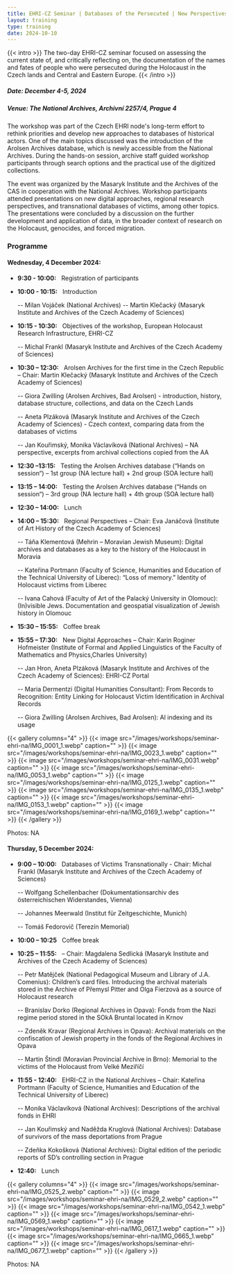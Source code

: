 ```yaml
---
title: EHRI-CZ Seminar | Databases of the Persecuted | New Perspectives on Holocaust Research, Education, and Commemoration
layout: training
type: training
date: 2024-10-10
---
```


{{< intro >}}
The two-day EHRI-CZ seminar focused on assessing the current state of, and critically reflecting on, the documentation of the names and fates of people who were persecuted during the Holocaust in the Czech lands and Central and Eastern Europe.
{{< /intro >}}

##### Date: December 4-5, 2024

##### Venue: The National Archives, Archivní 2257/4, Prague 4  

The workshop was part of the Czech EHRI node's long-term effort to rethink priorities and develop new approaches to databases of historical actors. One of the main topics discussed was the introduction of the Arolsen Archives database, which is newly accessible from the National Archives. During the hands-on session, archive staff guided workshop participants through search options and the practical use of the digitized collections.   

The event was organized by the Masaryk Institute and the Archives of the CAS in cooperation with the National Archives. Workshop participants attended presentations on new digital approaches, regional research perspectives, and transnational databases of victims, among other topics. The presentations were concluded by a discussion on the further development and application of data, in the broader context of research on the Holocaust, genocides, and forced migration. 

### Programme

#### Wednesday, 4 December 2024:

-  **9:30 - 10:00:** &nbsp; Registration of participants
-  **10:00 - 10:15:** &nbsp; Introduction

   -- Milan Vojáček (National Archives)
   -- Martin Klečacký (Masaryk Institute and Archives of the Czech Academy of Sciences)

-  **10:15 - 10:30:** &nbsp; Objectives of the workshop, European Holocaust Research Infrastructure, EHRI-CZ

   -- Michal Frankl (Masaryk Institute and Archives of the Czech Academy of Sciences)

-  **10:30 – 12:30:** &nbsp; Arolsen Archives for the first time in the Czech Republic – Chair: Martin Klečacký (Masaryk Institute and Archives of the Czech Academy of Sciences)

   -- Giora Zwilling (Arolsen Archives, Bad Arolsen) - introduction, history, database structure, collections, and data on the Czech Lands

   -- Aneta Plzáková (Masaryk Institute and Archives of the Czech Academy of Sciences) - Czech context, comparing data from the databases of victims

   -- Jan Kouřimský, Monika Václavíková (National Archives) – NA perspective, excerpts from archival collections copied from the AA

-  **12:30 –13:15:** &nbsp; Testing the Arolsen Archives database (“Hands on session“) – 1st group (NA lecture hall) + 2nd group (SOA lecture hall)

-  **13:15 – 14:00:** &nbsp; Testing the Arolsen Archives database (“Hands on session“) – 3rd group (NA lecture hall) + 4th group (SOA lecture hall)
-  **12:30 – 14:00:** &nbsp; Lunch
-  **14:00 – 15:30:** &nbsp; Regional Perspectives – Chair: Eva Janáčová (Institute of Art History of the Czech Academy of Sciences)

   -- Táňa Klementová (Mehrin – Moravian Jewish Museum): Digital archives and databases as a key to the history of the Holocaust in Moravia

   -- Kateřina Portmann (Faculty of Science, Humanities and Education of the Technical University of Liberec): “Loss of memory.” Identity of Holocaust victims from Liberec

   -- Ivana Cahová (Faculty of Art of the Palacký University in Olomouc): (In)visible Jews. Documentation and geospatial visualization of Jewish history in Olomouc

-  **15:30 – 15:55:** &nbsp; Coffee break
-  **15:55 – 17:30:** &nbsp; New Digital Approaches – Chair: Karin Roginer Hofmeister (Institute of Formal and Applied Linguistics of the Faculty of Mathematics and Physics,Charles University)

   -- Jan Hron, Aneta Plzáková (Masaryk Institute and Archives of the Czech Academy of Sciences): EHRI-CZ Portal

   -- Maria Dermentzi (Digital Humanities Consultant): From Records to Recognition: Entity Linking for Holocaust Victim Identification in Archival Records

   -- Giora Zwilling (Arolsen Archives, Bad Arolsen): Al indexing and its usage

{{< gallery columns="4" >}}
{{< image src="/images/workshops/seminar-ehri-na/IMG_0001_1.webp" caption="" >}}
{{< image src="/images/workshops/seminar-ehri-na/IMG_0023_1.webp" caption="" >}}
{{< image src="/images/workshops/seminar-ehri-na/IMG_0031.webp" caption="" >}}
{{< image src="/images/workshops/seminar-ehri-na/IMG_0053_1.webp" caption="" >}}
{{< image src="/images/workshops/seminar-ehri-na/IMG_0125_1.webp" caption="" >}}
{{< image src="/images/workshops/seminar-ehri-na/IMG_0135_1.webp" caption="" >}}
{{< image src="/images/workshops/seminar-ehri-na/IMG_0153_1.webp" caption="" >}}
{{< image src="/images/workshops/seminar-ehri-na/IMG_0169_1.webp" caption="" >}}
{{< /gallery >}}

Photos: NA

#### Thursday, 5 December 2024:

-  **9:00 – 10:00:** &nbsp; Databases of Victims Transnationally - Chair: Michal Frankl (Masaryk Institute and Archives of the Czech Academy of Sciences)

   -- Wolfgang Schellenbacher (Dokumentationsarchiv des österreichischen Widerstandes, Vienna)

   -- Johannes Meerwald (Institut für Zeitgeschichte, Munich)

   -- Tomáš Fedorovič (Terezín Memorial)

-  **10:00 – 10:25** &nbsp; Coffee break

-  **10:25 – 11:55:** &nbsp; – Chair: Magdalena Sedlická (Masaryk Institute and Archives of the Czech Academy of Sciences)

   -- Petr Matějček (National Pedagogical Museum and Library of J.A. Comenius): Children’s card files. Introducing the archival materials stored in the Archive of Přemysl Pitter and Olga Fierzová as a source of Holocaust research

   -- Branislav Dorko (Regional Archives in Opava): Fonds from the Nazi regime period stored in the SOkA Bruntal located in Krnov

   -- Zdeněk Kravar (Regional Archives in Opava): Archival materials on the confiscation of Jewish property in the fonds of the Regional Archives in Opava

   -- Martin Štindl (Moravian Provincial Archive in Brno): Memorial to the victims of the Holocaust from Velké Meziříčí

-  **11:55 - 12:40:** &nbsp; EHRI-CZ in the National Archives – Chair: Kateřina Portmann (Faculty of Science, Humanities and Education of the Technical University of Liberec)

   -- Monika Václavíková (National Archives): Descriptions of the archival fonds in EHRI

   -- Jan Kouřimský and Naděžda Kruglová (National Archives): Database of survivors of the mass deportations from Prague

   -- Zdeňka Kokošková (National Archives): Digital edition of the periodic reports of SD’s controlling section in Prague

-  **12:40:** &nbsp; Lunch

{{< gallery columns="4" >}}
{{< image src="/images/workshops/seminar-ehri-na/IMG_0525_2.webp" caption="" >}}
{{< image src="/images/workshops/seminar-ehri-na/IMG_0529_2.webp" caption="" >}}
{{< image src="/images/workshops/seminar-ehri-na/IMG_0542_1.webp" caption="" >}}
{{< image src="/images/workshops/seminar-ehri-na/IMG_0569_1.webp" caption="" >}}
{{< image src="/images/workshops/seminar-ehri-na/IMG_0617_1.webp" caption="" >}}
{{< image src="/images/workshops/seminar-ehri-na/IMG_0665_1.webp" caption="" >}}
{{< image src="/images/workshops/seminar-ehri-na/IMG_0677_1.webp" caption="" >}}
{{< /gallery >}}

Photos: NA
